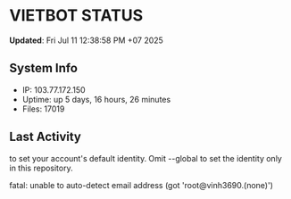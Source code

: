 # VIETBOT STATUS
**Updated**: Fri Jul 11 12:38:58 PM +07 2025

## System Info
- IP: 103.77.172.150
- Uptime: up 5 days, 16 hours, 26 minutes
- Files: 17019

## Last Activity

to set your account's default identity.
Omit --global to set the identity only in this repository.

fatal: unable to auto-detect email address (got 'root@vinh3690.(none)')
